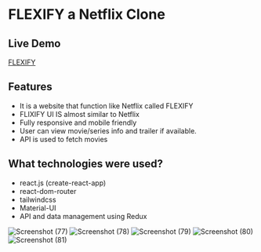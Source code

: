 
# FLEXIFY  a Netflix Clone

##  Live Demo
[FLEXIFY](flexifyflixmovies.netlify.app)

##  Features

- It is a website that function like Netflix  called FLEXIFY 
- FLIXIFY UI IS almost similar to Netflix 
- Fully responsive and mobile friendly
- User can view movie/series info and trailer if available.
- API is used to fetch movies

##  What technologies were used?

- react.js (create-react-app)
- react-dom-router
- tailwindcss
- Material-UI
- API and data management using Redux



![Screenshot (77)](https://github.com/manan126/Celebal_CSI_Project/assets/75837572/6ee29f71-cfad-456b-92e0-baa903647855)
![Screenshot (78)](https://github.com/manan126/Celebal_CSI_Project/assets/75837572/86234a2f-f2aa-443a-b6a2-ff37163c3340)
![Screenshot (79)](https://github.com/manan126/Celebal_CSI_Project/assets/75837572/58f261f7-cda3-4c40-b6dc-7dda661daf52)
![Screenshot (80)](https://github.com/manan126/Celebal_CSI_Project/assets/75837572/3e52a14f-f265-4468-8fd5-3dee9e7c30dd)
![Screenshot (81)](https://github.com/manan126/Celebal_CSI_Project/assets/75837572/1c551d4b-0093-464f-bcda-969c1227e529)
